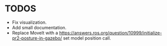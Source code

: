 # TODOS

*   Fix visualization.
*   Add small documentation.
*   Replace MoveIt with a https://answers.ros.org/question/10999/initialize-pr2-posture-in-gazebo/ set model position call.
